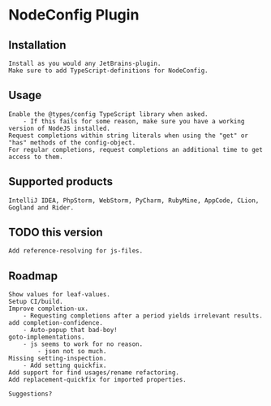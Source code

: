NodeConfig Plugin
=================

Installation
------------
    Install as you would any JetBrains-plugin.
    Make sure to add TypeScript-definitions for NodeConfig.

Usage
-----
    Enable the @types/config TypeScript library when asked.
        - If this fails for some reason, make sure you have a working version of NodeJS installed.
    Request completions within string literals when using the "get" or "has" methods of the config-object.
    For regular completions, request completions an additional time to get access to them.

Supported products
------------------
    IntelliJ IDEA, PhpStorm, WebStorm, PyCharm, RubyMine, AppCode, CLion, Gogland and Rider.
        
TODO this version
-----------------
    Add reference-resolving for js-files.
         
Roadmap
-------
    Show values for leaf-values.
    Setup CI/build.   
    Improve completion-ux.
        - Requesting completions after a period yields irrelevant results.    
    add completion-confidence.
        - Auto-popup that bad-boy!    
    goto-implementations.
        - js seems to work for no reason.
            - json not so much.     
    Missing setting-inspection.
        - Add setting quickfix.       
    Add support for find usages/rename refactoring.
    Add replacement-quickfix for imported properties.
       
    Suggestions?
